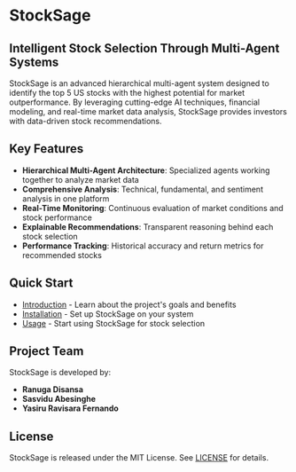 # StockSage

## Intelligent Stock Selection Through Multi-Agent Systems

StockSage is an advanced hierarchical multi-agent system designed to identify the top 5 US stocks with the highest potential for market outperformance. By leveraging cutting-edge AI techniques, financial modeling, and real-time market data analysis, StockSage provides investors with data-driven stock recommendations.

## Key Features

- **Hierarchical Multi-Agent Architecture**: Specialized agents working together to analyze market data
- **Comprehensive Analysis**: Technical, fundamental, and sentiment analysis in one platform
- **Real-Time Monitoring**: Continuous evaluation of market conditions and stock performance
- **Explainable Recommendations**: Transparent reasoning behind each stock selection
- **Performance Tracking**: Historical accuracy and return metrics for recommended stocks

## Quick Start

- [Introduction](introduction.md) - Learn about the project's goals and benefits
- [Installation](installation.md) - Set up StockSage on your system
- [Usage](usage.md) - Start using StockSage for stock selection

## Project Team

StockSage is developed by:

- **Ranuga Disansa**
- **Sasvidu Abesinghe**
- **Yasiru Ravisara Fernando**

## License

StockSage is released under the MIT License. See [LICENSE](https://github.com/yourusername/StockSage/blob/main/LICENSE) for details.
